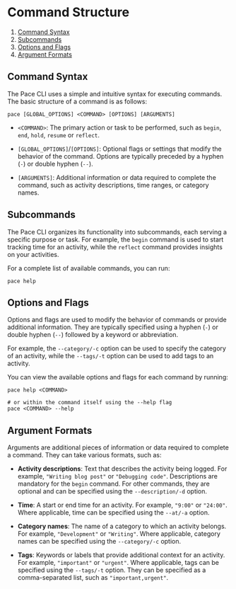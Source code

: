 # Command Structure

<!-- TOC -->

1. [Command Syntax](#command-syntax)
1. [Subcommands](#subcommands)
1. [Options and Flags](#options-and-flags)
1. [Argument Formats](#argument-formats)

<!-- /TOC -->

## Command Syntax

The Pace CLI uses a simple and intuitive syntax for executing commands. The
basic structure of a command is as follows:

```console
pace [GLOBAL_OPTIONS] <COMMAND> [OPTIONS] [ARGUMENTS]
```

- `<COMMAND>`: The primary action or task to be performed, such as `begin`,
  `end`, `hold`, `resume` or `reflect`.

- `[GLOBAL_OPTIONS]`/`[OPTIONS]`: Optional flags or settings that modify the
  behavior of the command. Options are typically preceded by a hyphen (`-`) or
  double hyphen (`--`).

- `[ARGUMENTS]`: Additional information or data required to complete the
  command, such as activity descriptions, time ranges, or category names.

## Subcommands

The Pace CLI organizes its functionality into subcommands, each serving a
specific purpose or task. For example, the `begin` command is used to start
tracking time for an activity, while the `reflect` command provides insights on
your activities.

For a complete list of available commands, you can run:

```console
pace help
```

## Options and Flags

Options and flags are used to modify the behavior of commands or provide
additional information. They are typically specified using a hyphen (`-`) or
double hyphen (`--`) followed by a keyword or abbreviation.

For example, the `--category/-c` option can be used to specify the category of
an activity, while the `--tags/-t` option can be used to add tags to an
activity.

You can view the available options and flags for each command by running:

```console
pace help <COMMAND>

# or within the command itself using the --help flag
pace <COMMAND> --help
```

## Argument Formats

Arguments are additional pieces of information or data required to complete a
command. They can take various formats, such as:

- **Activity descriptions**: Text that describes the activity being logged. For
  example, `"Writing blog post"` or `"Debugging code"`. Descriptions are
  mandatory for the `begin` command. For other commands, they are optional and
  can be specified using the `--description/-d` option.

- **Time**: A start or end time for an activity. For example, `"9:00"` or
  `"24:00"`. Where applicable, time can be specified using the `--at/-a` option.

- **Category names**: The name of a category to which an activity belongs. For
  example, `"Development"` or `"Writing"`. Where applicable, category names can
  be specified using the `--category/-c` option.

- **Tags**: Keywords or labels that provide additional context for an activity.
  For example, `"important"` or `"urgent"`. Where applicable, tags can be
  specified using the `--tags/-t` option. They can be specified as a
  comma-separated list, such as `"important,urgent"`.

